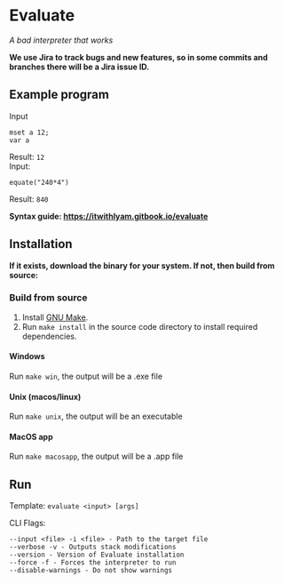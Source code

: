 # Evaluate
_A bad interpreter that works_

**We use Jira to track bugs and new features, so in some commits and branches there will be a Jira issue ID.**

## Example program
Input 
```
mset a 12;
var a
```
Result: `12`  
Input: 
```
equate("240*4")
```
Result: `840`

**Syntax guide: https://itwithlyam.gitbook.io/evaluate**

## Installation
**If it exists, download the binary for your system. If not, then build from source:**

### Build from source

1. Install [GNU Make](https://www.gnu.org/software/make/).
2. Run `make install` in the source code directory to install required dependencies.

#### Windows
Run `make win`, the output will be a .exe file

#### Unix (macos/linux)
Run `make unix`, the output will be an executable

#### MacOS app
Run `make macosapp`, the output will be a .app file

## Run 
Template: `evaluate <input> [args]`

CLI Flags:
```
--input <file> -i <file> - Path to the target file
--verbose -v - Outputs stack modifications
--version - Version of Evaluate installation
--force -f - Forces the interpreter to run
--disable-warnings - Do not show warnings
```
